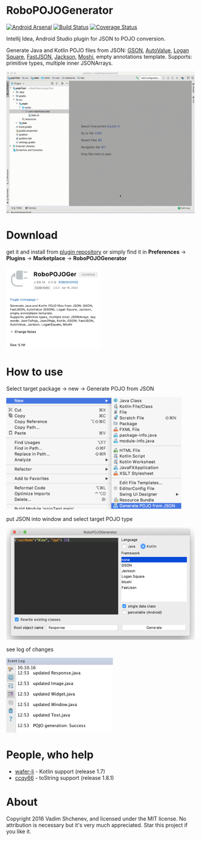 # RoboPOJOGenerator

[![Android Arsenal](https://img.shields.io/badge/Android%20Arsenal-RoboPOJOGenerator-green.svg?style=true)](https://android-arsenal.com/details/1/4429)
[![Build Status](https://travis-ci.org/robohorse/RoboPOJOGenerator.svg?branch=master)](https://travis-ci.org/robohorse/RoboPOJOGenerator)
[![Coverage Status](https://coveralls.io/repos/github/robohorse/RoboPOJOGenerator/badge.svg?branch=master)](https://coveralls.io/github/robohorse/RoboPOJOGenerator?branch=master)

Intellij Idea, Android Studio plugin for JSON to POJO conversion.

Generate Java and Kotlin POJO files from JSON: [GSON](https://github.com/google/gson), [AutoValue](https://github.com/google/auto/blob/master/value/userguide/index.md), [Logan Square](https://github.com/bluelinelabs/LoganSquare), [FastJSON](https://github.com/alibaba/fastjson), [Jackson](https://github.com/FasterXML/jackson), [Moshi](https://github.com/square/moshi), empty annotations template.
Supports: primitive types, multiple inner JSONArrays.

<p><img src="images/tutorial_v201.gif" width="100%" height="50%"></p>


# Download
get it and install from <a href="https://plugins.jetbrains.com/plugin/8634">plugin repository</a> or simply find it in <b>Preferences</b> -> <b>Plugins</b> -> <b>Marketplace</b> -> <b>RoboPOJOGenerator</b>

<p><img src="images/install_v201.png" width="50%" height="50%"></p>

# How to use

Select target package -> new -> Generate POJO from JSON

<p>
<img src="images/plugin_start_v201.png" height="300">
</p>

put JSON into window and select target POJO type

<p>
<img src="images/plugin_window_v201.png" height="300">
</p>

see log of changes

<p>
<img src="images/plugin_log_v201.png" height="200">
</p>

# People, who help
<ul>
<li>
<a href="https://github.com/wafer-li">wafer-li</a> - Kotlin support (release 1.7)
</li>
<li>
<a href="https://github.com/ccqy66">ccqy66</a> - toString support (release 1.8.1)
</li>
</ul>

# About
Copyright 2016 Vadim Shchenev, and licensed under the MIT license. No attribution is necessary but it's very much appreciated. Star this project if you like it.
